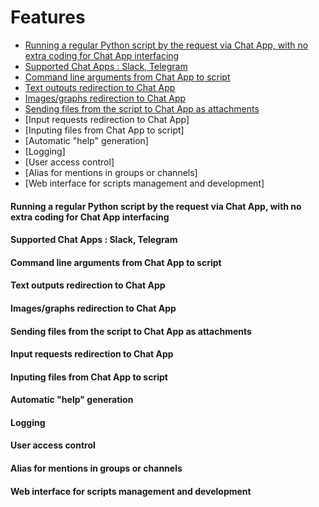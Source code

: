 
# Features

- [Running a regular Python script by the request via Chat App, with no extra coding for Chat App interfacing](#running-a-regular-python-script-by-the-request-via-chat-app-with-no-extra-coding-for-chat-app-interfacing)
- [Supported Chat Apps : Slack, Telegram](#supported-chat-apps--slack-telegram)
- [Command line arguments from Chat App to script](#command-line-arguments-from-chat-app-to-script)
- [Text outputs redirection to Chat App](#text-outputs-redirection-to-chat-app)
- [Images/graphs redirection to Chat App](#imagesgraphs-redirection-to-chat-app)
- [Sending files from the script to Chat App as attachments](#sending-files-from-the-script-to-chat-app-as-attachments)
- [Input requests redirection to Chat App]
- [Inputing files from Chat App to script]
- [Automatic "help" generation]
- [Logging]
- [User access control]
- [Alias for mentions in groups or channels]
- [Web interface for scripts management and development]

#### Running a regular Python script by the request via Chat App, with no extra coding for Chat App interfacing

#### Supported Chat Apps : Slack, Telegram

#### Command line arguments from Chat App to script

#### Text outputs redirection to Chat App
#### Images/graphs redirection to Chat App
#### Sending files from the script to Chat App as attachments
#### Input requests redirection to Chat App
#### Inputing files from Chat App to script
#### Automatic "help" generation
#### Logging
#### User access control
#### Alias for mentions in groups or channels
#### Web interface for scripts management and development


